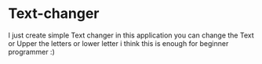 # Text-changer
I just create simple Text changer
in this application you can change the Text or Upper the letters or lower letter 
i think this is enough for beginner programmer :)
